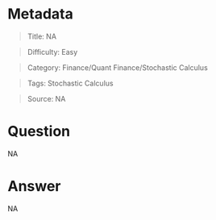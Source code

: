 # Metadata
> Title: NA

> Difficulty: Easy

> Category: Finance/Quant Finance/Stochastic Calculus

> Tags: Stochastic Calculus

> Source: NA

# Question
NA

# Answer
NA
